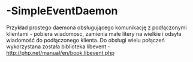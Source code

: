 # -SimpleEventDaemon
Przykład prostego daemona obsługującego komunikację z podłączonymi klientami - pobiera wiadomosc, zamienia małe litery na wielkie i odsyła wiadomość do podłączonego klienta. Do obsługi wielu połączeń wykorzystana została biblioteka libevent - http://php.net/manual/en/book.libevent.php
